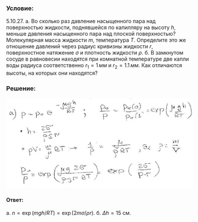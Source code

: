###  Условие:

$5.10.27.$ а. Во сколько раз давление насыщенного пара над поверхностью жидкости, поднявшейся по капилляру на высоту $h$, меньше давления насыщенного пара над плоской поверхностью? Молекулярная масса жидкости $m$, температура $T$. Определите это же отношение давлений через радиус кривизны жидкости $r$, поверхностное натяжение $\sigma$ и плотность жидкости $\rho$.
б. В замкнутом сосуде в равновесии находятся при комнатной температуре две капли воды радиуса соответственно $r_1 = 1 \,мм$ и $r_2 = 1.1 \,мм$. Как отличаются высоты, на которых они находятся?

###  Решение:

![|640x308, 67%](../../img/5.10.27/1.jpg)

#### Ответ:

$\mathrm{a.~}n=\exp(mgh/RT)=\exp(2m\sigma/\rho r).$
$\mathrm{б.~}\Delta h=15\mathrm{~c}\mathrm{м}.$